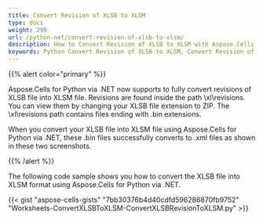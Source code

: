```yaml
---
title: Convert Revision of XLSB to XLSM
type: docs
weight: 290
url: /python-net/convert-revision-of-xlsb-to-xlsm/
description: How to Convert Revision of XLSB to XLSM with Aspose.Cells for Python via .NET API.
keywords: Python Convert Revision of XLSB to XLSM, Convert Revision of XLSB to XLSM Pyton via NET, Python via NET Convert Revision of XLSB to XLSM.
---
```


{{% alert color="primary" %}} 

Aspose.Cells for Python via .NET now supports to fully convert revisions of XLSB file into XLSM file. Revisions are found inside the path \xl\revisions. You can view them by changing your XLSB file extension to ZIP. The \xl\revisions path contains files ending with .bin extensions.

When you convert your XLSB file into XLSM file using Aspose.Cells for Python via .NET, these .bin files successfully converts to .xml files as shown in these two screenshots.

{{% /alert %}} 

The following code sample shows you how to convert the XLSB file into XLSM format using Aspose.Cells for Python via .NET.



{{< gist "aspose-cells-gists" "7bb30376b4d40cdfd596286870fb9752" "Worksheets-ConvertXLSBToXLSM-ConvertXLSBRevisionToXLSM.py" >}}
